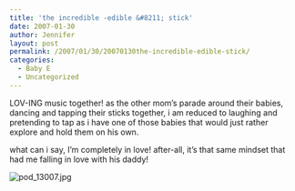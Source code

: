 ```yaml
---
title: 'the incredible -edible &#8211; stick'
date: 2007-01-30
author: Jennifer
layout: post
permalink: /2007/01/30/20070130the-incredible-edible-stick/
categories:
  - Baby E
  - Uncategorized
---
```

LOV-ING music together! as the other mom&#8217;s parade around their babies, dancing and tapping their sticks together, i am reduced to laughing and pretending to tap as i have one of those babies that would just rather explore and hold them on his own.

what can i say, I&#8217;m completely in love! after-all, it&#8217;s that same mindset that had me falling in love with his daddy!

<img id="image120" alt="pod_13007.jpg" src="http://static.squarespace.com/static/50db6bb3e4b015296cd43789/50dfa5b1e4b0dc6320e0b5ea/50dfa5b1e4b0dc6320e0b655/1170168114000/?format=original" />

